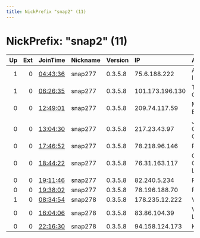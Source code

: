 ```yaml
---
title: NickPrefix "snap2" (11)
---
```


# NickPrefix: "snap2" (11)

|   Up |   Ext | JoinTime                                                                                            | Nickname   | Version   | IP              | AS                                     | CC   |   ORp |   Dirp | OS    | Contact   |   eFamMembers |
|-----:|------:|:----------------------------------------------------------------------------------------------------|:-----------|:----------|:----------------|:---------------------------------------|:-----|------:|-------:|:------|:----------|--------------:|
|    1 |     0 | [04:43:36](https://metrics.torproject.org/rs.html#details/FEE3E6AB52FAC76B94EB6843A6F5F1E482C2F3DF) | snap277    | 0.3.5.8   | 75.6.188.222    | AT&amp;T Services, Inc.                | us   | 40609 |      0 | Linux | None      |             1 |
|    1 |     0 | [06:26:35](https://metrics.torproject.org/rs.html#details/28D3565DD2498EF690CE0C8D54F13DBF69955EC4) | snap277    | 0.3.5.8   | 101.173.196.130 | Telstra Corporation Ltd                | au   | 37897 |      0 | Linux | None      |             1 |
|    0 |     0 | [12:49:01](https://metrics.torproject.org/rs.html#details/B8B6ED6B0518247AC32A04F31A01135444FC1ABE) | snap277    | 0.3.5.8   | 209.74.117.59   | Message Express Internet               | us   | 42569 |      0 | Linux | None      |             1 |
|    0 |     0 | [13:04:30](https://metrics.torproject.org/rs.html#details/A8F51A402CE3965A59F04A0CD718E380B1FC751F) | snap277    | 0.3.5.8   | 217.23.43.97    | Jordan Data Communications Company LLC | jo   | 36485 |      0 | Linux | None      |             1 |
|    0 |     0 | [17:46:52](https://metrics.torproject.org/rs.html#details/9A7B6AA332F1F0329F02EA2F475DF06DF8DBDEA8) | snap277    | 0.3.5.8   | 78.218.96.146   | Free SAS                               | fr   | 46673 |      0 | Linux | None      |             1 |
|    0 |     0 | [18:44:22](https://metrics.torproject.org/rs.html#details/0CE882CB0DE99B01D558F5195CAB36BF311D90BC) | snap277    | 0.3.5.8   | 76.31.163.117   | Comcast Cable Communications, LLC      | us   | 39545 |      0 | Linux | None      |             1 |
|    0 |     0 | [19:11:46](https://metrics.torproject.org/rs.html#details/69C6003FF4989F4C4F71A66FE92ACFF31E6229D8) | snap277    | 0.3.5.8   | 82.240.5.234    | Free SAS                               | fr   | 44657 |      0 | Linux | None      |             1 |
|    0 |     0 | [19:38:02](https://metrics.torproject.org/rs.html#details/8DA6E37C4C14C3C030E233B35EB3F1FF50591FF9) | snap277    | 0.3.5.8   | 78.196.188.70   | Free SAS                               | fr   | 35995 |      0 | Linux | None      |             1 |
|    1 |     0 | [08:34:54](https://metrics.torproject.org/rs.html#details/7EA916B24F47A38AFFFC980DD6FC7EDB2BD937FA) | snap278    | 0.3.5.8   | 178.235.12.222  | Vectra S.A.                            | pl   | 39715 |      0 | Linux | None      |             1 |
|    0 |     0 | [16:04:06](https://metrics.torproject.org/rs.html#details/0CB77DCE6FC6A900EC1A5EDCD369FE8B9B370C75) | snap278    | 0.3.5.8   | 83.86.104.39    | Vodafone Libertel B.V.                 | nl   | 44489 |      0 | Linux | None      |             1 |
|    0 |     0 | [22:16:30](https://metrics.torproject.org/rs.html#details/D145BB5E974D007C592DA51EAE6A03E7B47ED08A) | snap278    | 0.3.5.8   | 94.158.124.173  | KETIS Ltd.                             | ru   | 34477 |      0 | Linux | None      |             1 |
